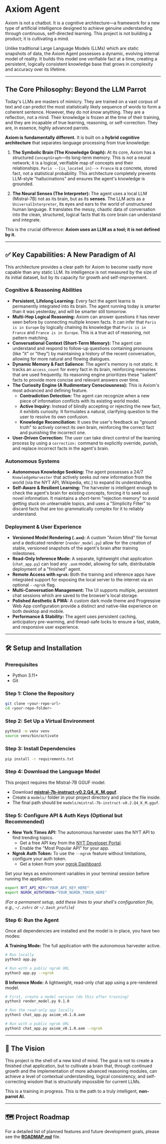 # Axiom Agent

Axiom is not a chatbot. It is a cognitive architecture—a framework for a new type of artificial intelligence designed to achieve genuine understanding through continuous, self-directed learning. This project is not building a product; it is cultivating a mind.

Unlike traditional Large Language Models (LLMs) which are static snapshots of data, the Axiom Agent possesses a dynamic, evolving internal model of reality. It builds this model one verifiable fact at a time, creating a persistent, logically consistent knowledge base that grows in complexity and accuracy over its lifetime.

---

## The Core Philosophy: Beyond the LLM Parrot

Today's LLMs are masters of mimicry. They are trained on a vast corpus of text and can predict the most statistically likely sequence of words to form a coherent sentence. However, they do not *know* anything. They are a reflection, not a mind. Their knowledge is frozen at the time of their training, and they are incapable of true learning, reasoning, or self-correction. They are, in essence, highly advanced parrots.

**Axiom is fundamentally different.** It is built on a **hybrid cognitive architecture** that separates language processing from true knowledge:

1. **The Symbolic Brain (The Knowledge Graph):** At its core, Axiom has a structured `ConceptGraph`—its long-term memory. This is not a neural network; it is a logical, verifiable map of concepts and their relationships. `Paris --[is_located_in]--> France` is a concrete, stored fact, not a statistical probability. This architecture completely prevents LLM-style "hallucinations" and ensures the agent's knowledge is grounded.

2. **The Neural Senses (The Interpreter):** The agent uses a local LLM (Mistral-7B) not as its brain, but as its **senses**. The LLM acts as a `UniversalInterpreter`, its eyes and ears to the world of unstructured human language. It translates the messy, chaotic data of conversation into the clean, structured, logical facts that its core brain can understand and integrate.

This is the crucial difference: **Axiom uses an LLM as a tool; it is not defined by it.**

---

## ✅ Key Capabilities: A New Paradigm of AI

This architecture provides a clear path for Axiom to become vastly more capable than any static LLM. Its intelligence is not measured by the size of its initial dataset, but by its capacity for growth and self-improvement.

### Cognitive & Reasoning Abilities
* **Persistent, Lifelong Learning:** Every fact the agent learns is permanently integrated into its brain. The agent running today is smarter than it was yesterday, and will be smarter still tomorrow.
* **Multi-Hop Logical Reasoning:** Axiom can answer questions it has never seen before by connecting multiple known facts. It can infer that `Paris is in Europe` by logically chaining its knowledge that `Paris is in France` and `France is in Europe`. This is a true act of reasoning, not pattern matching.
* **Conversational Context (Short-Term Memory):** The agent can understand and respond to follow-up questions containing pronouns (like "it" or "they") by maintaining a history of the recent conversation, allowing for more natural and flowing dialogues.
* **Dynamic Memory & Fact Salience:** The agent's memory is not static. It tracks an `access_count` for every fact in its brain, reinforcing memories that are used frequently. Its reasoning engine prioritizes these "salient" facts to provide more concise and relevant answers over time.
* **The Curiosity Engine (A Rudimentary Consciousness):** This is Axiom's most advanced and defining feature.
    - **Contradiction Detection:** The agent can recognize when a new piece of information conflicts with its existing world model.
    - **Active Inquiry:** Instead of blindly accepting or rejecting the new fact, it exhibits curiosity. It formulates a natural, clarifying question to the user to resolve its own confusion.
    - **Knowledge Reconciliation:** It uses the user's feedback as "ground truth" to actively correct its own brain, reinforcing the correct fact and punishing the incorrect one.
* **User-Driven Correction:** The user can take direct control of the learning process by using a `correction:` command to explicitly override, punish, and replace incorrect facts in the agent's brain.

### Autonomous Systems
* **Autonomous Knowledge Seeking:** The agent possesses a 24/7 `KnowledgeHarvester` that actively seeks out new information from the world (via the NYT API, Wikipedia, etc.) to expand its understanding.
* **Self-Aware & Resilient Learning:** The harvester is intelligent enough to check the agent's brain for existing concepts, forcing it to seek out novel information. It maintains a short-term "rejection memory" to avoid getting stuck on unlearnable topics, and uses a "Simplicity Filter" to discard facts that are too grammatically complex for it to reliably understand.

### Deployment & User Experience
* **Versioned Model Rendering (`.axm`):** A custom "Axiom Mind" file format and a dedicated renderer (`render_model.py`) allow for the creation of stable, versioned snapshots of the agent's brain after training milestones.
* **Read-Only Inference Mode:** A separate, lightweight chat application (`chat_app.py`) can load any `.axm` model, allowing for safe, distributable deployment of a "finished" agent.
* **Remote Access with `ngrok`:** Both the training and inference apps have integrated support for exposing the local server to the internet via an optional `--ngrok` flag.
* **Multi-Conversation Management:** The UI supports multiple, persistent chat sessions which are saved to the browser's local storage.
* **Polished Aesthetic & PWA:** A custom dark mode theme and Progressive Web App configuration provide a distinct and native-like experience on both desktop and mobile.
* **Performance & Stability:** The agent uses persistent caching, anticipatory pre-warming, and thread-safe locks to ensure a fast, stable, and responsive user experience.

---

## 🛠️ Setup and Installation

### Prerequisites
- Python 3.11+
- Git

### Step 1: Clone the Repository
```bash
git clone <your-repo-url>
cd <your-repo-folder>
```

### Step 2: Set Up a Virtual Environment
```bash
python3 -m venv venv
source venv/bin/activate
```

### Step 3: Install Dependencies
```bash
pip install -r requirements.txt
```

### Step 4: Download the Language Model
This project requires the Mistral-7B GGUF model.
- Download **[mistral-7b-instruct-v0.2.Q4_K_M.gguf](https://huggingface.co/TheBloke/Mistral-7B-Instruct-v0.2-GGUF)**.
- Create a `models/` folder in your project directory and place the file inside.
- The final path should be `models/mistral-7b-instruct-v0.2.Q4_K_M.gguf`.

### Step 5: Configure API & Auth Keys (Optional but Recommended)
- **New York Times API:** The autonomous harvester uses the NYT API to find trending topics.
  - Get a free API key from the [NYT Developer Portal](https://developer.nytimes.com/).
  - Enable the "Most Popular API" for your app.
- **Ngrok Auth Token:** To use the `--ngrok` feature without limitations, configure your auth token.
  - Get a token from your [ngrok Dashboard](https://dashboard.ngrok.com/get-started/your-authtoken).

Set your keys as environment variables in your terminal session before running the application.
```bash
export NYT_API_KEY="YOUR_API_KEY_HERE"
export NGROK_AUTHTOKEN="YOUR_NGROK_TOKEN_HERE"
```
*(For a permanent setup, add these lines to your shell's configuration file, e.g., `~/.zshrc` or `~/.bash_profile`)*

### Step 6: Run the Agent
Once all dependencies are installed and the model is in place, you have two modes:

**A Training Mode:** The full application with the autonomous harvester active.
```bash
# Run locally
python3 app.py

# Run with a public ngrok URL
python3 app.py --ngrok
```

**B Inference Mode:** A lightweight, read-only chat app using a pre-rendered model.
```bash
# First, create a model version (do this after training)
python3 render_model.py 0.1.0

# Run the read-only app locally
python3 chat_app.py axiom_v0.1.0.axm

# Run with a public ngrok URL
python3 chat_app.py axiom_v0.1.0.axm --ngrok
```
---

## 🚀 The Vision

This project is the shell of a new kind of mind. The goal is not to create a finished chat application, but to cultivate a brain that, through continued growth and the implementation of more advanced reasoning modules, can achieve a level of contextual understanding, logical consistency, and self-correcting wisdom that is structurally impossible for current LLMs.

This is a training in progress. This is the path to a truly intelligent, **non-parrot AI.**

---

## 🗺️ Project Roadmap
For a detailed list of planned features and future development goals, please see the **[ROADMAP.md](ROADMAP.md)** file.
